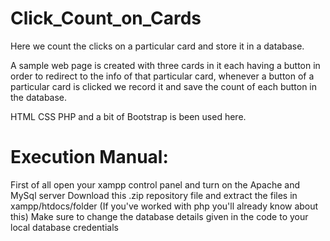 # Click_Count_on_Cards

Here we count the clicks on a particular card and store it in a database.

A sample web page is created with three cards in it each having a button in order to redirect to the info of that particular card, whenever a button of a particular card is clicked we record it and save the count of each button in the database.

HTML CSS PHP and a bit of Bootstrap is been used here.

# Execution Manual:

First of all open your xampp control panel and turn on the Apache and MySql server
Download this .zip repository file and extract the files in xampp/htdocs/folder (If you've worked with php you'll already know about this)
Make sure to change the database details given in the code to your local database credentials
